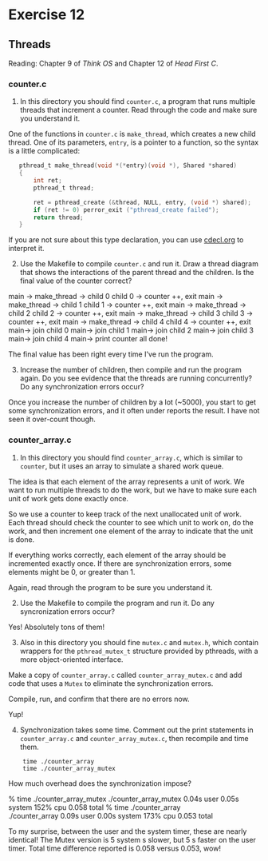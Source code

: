 # Exercise 12
## Threads

Reading: Chapter 9 of *Think OS* and Chapter 12 of *Head First C*.

### counter.c

1) In this directory you should find `counter.c`, a program that runs
multiple threads that increment a counter.  Read through the code and
make sure you understand it.

One of the functions in `counter.c` is `make_thread`, which
creates a new child thread.  One of its parameters, `entry`, is
a pointer to a function, so the syntax is a little complicated:

 ```C
    pthread_t make_thread(void *(*entry)(void *), Shared *shared)
    {
        int ret;
        pthread_t thread;

        ret = pthread_create (&thread, NULL, entry, (void *) shared);
        if (ret != 0) perror_exit ("pthread_create failed");
        return thread;
    }
 ```

If you are not sure about this type declaration, you can use
[cdecl.org](http://cdecl.org) to interpret it.


2) Use the Makefile to compile `counter.c` and run it.  Draw a thread
diagram that shows the interactions of the parent thread and the children.
Is the final value of the counter correct?

main -> make_thread -> child 0
child 0 -> counter ++, exit
main -> make_thread -> child 1
child 1 -> counter ++, exit
main -> make_thread -> child 2
child 2 -> counter ++, exit
main -> make_thread -> child 3
child 3 -> counter ++, exit
main -> make_thread -> child 4
child 4 -> counter ++, exit
main-> join child 0
main-> join child 1
main-> join child 2
main-> join child 3
main-> join child 4
main-> print counter
all done!

The final value has been right every time I've run the program.

3) Increase the number of children, then compile and run the program again.
Do you see evidence that the threads are running concurrently?  Do any
synchronization errors occur?

Once you increase the number of children by a lot (~5000), you start to get some
synchronization errors, and it often under reports the result. I have not seen
it over-count though.


### counter_array.c

1) In this directory you should find `counter_array.c`, which is similar
to `counter`, but it uses an array to simulate a shared work queue.

The idea is that each element of the array represents a unit of work.
We want to run multiple threads to do the work, but we have to make sure
each unit of work gets done exactly once.

So we use a counter to keep track of the next unallocated unit of
work.  Each thread should check the counter to see which unit to
work on, do the work, and then increment one element of the array
to indicate that the unit is done.

If everything works correctly, each element of the array should be
incremented exactly once.  If there are synchronization errors, some
elements might be 0, or greater than 1.

Again, read through the program to be sure you understand it.

2) Use the Makefile to compile the program and run it.  Do any
syncronization errors occur?

Yes! Absolutely tons of them!

3) Also in this directory you should fine `mutex.c` and `mutex.h`, which
contain wrappers for the `pthread_mutex_t` structure provided by pthreads,
with a more object-oriented interface.

Make a copy of `counter_array.c` called `counter_array_mutex.c` and
add code that uses a `Mutex` to eliminate the synchronization errors.

Compile, run, and confirm that there are no errors now.

Yup!

4) Synchronization takes some time.  Comment out the print statements
in `counter_array.c` and `counter_array_mutex.c`, then recompile and time them.

```
    time ./counter_array
    time ./counter_array_mutex
```

How much overhead does the synchronization impose?

 % time ./counter_array_mutex
./counter_array_mutex  0.04s user 0.05s system 152% cpu 0.058 total
 % time ./counter_array      
./counter_array  0.09s user 0.00s system 173% cpu 0.053 total

To my surprise, between the user and the system timer, these are nearly
identical! The Mutex version is 5 system s slower, but 5 s faster on the user
timer. Total time difference reported is 0.058 versus 0.053, wow!


